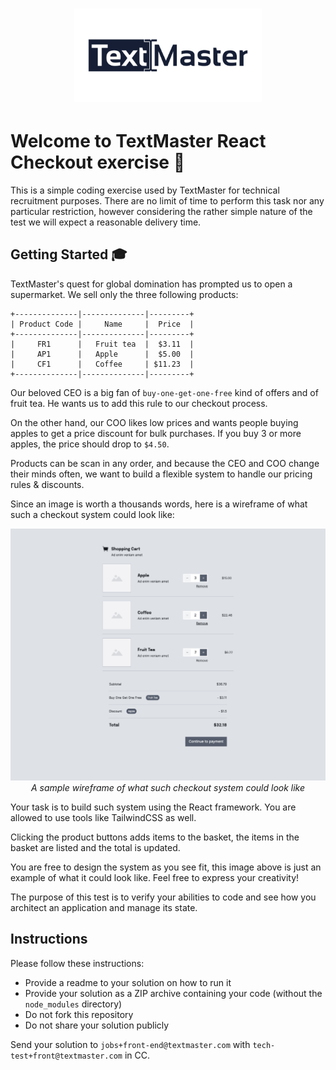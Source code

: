 <h1 align="center"><img width="300px" src="images/logo-v5.png" title="TextMaster: Professional multilingual translation and writing solution combining a network of certified translators and writers with proprietary technologies." alt="TextMaster: Professional multilingual translation and writing solution combining a network of certified translators and writers with proprietary technologies."></h1>

# Welcome to TextMaster React Checkout exercise 👋

This is a simple coding exercise used by TextMaster for technical recruitment purposes. There are no limit of time to perform this task nor any particular restriction, however considering the rather simple nature of the test we will expect a reasonable delivery time.

## Getting Started 🎓

TextMaster's quest for global domination has prompted us to open a supermarket.
We sell only the three following products:

```
+--------------|--------------|---------+
| Product Code |     Name     |  Price  |
+--------------|--------------|---------+
|     FR1      |   Fruit tea  |  $3.11  |
|     AP1      |   Apple      |  $5.00  |
|     CF1      |   Coffee     | $11.23  |
+--------------|--------------|---------+
```

Our beloved CEO is a big fan of `buy-one-get-one-free` kind of offers and of
fruit tea. He wants us to add this rule to our checkout process.

On the other hand, our COO likes low prices and wants people buying apples to get
a price discount for bulk purchases. If you buy 3 or more apples, the price
should drop to `$4.50`.

Products can be scan in any order, and because the CEO and COO change
their minds often, we want to build a flexible system to handle our pricing
rules & discounts.

Since an image is worth a thousands words, here is a wireframe of what such a
checkout system could look like:

<p align="center">
  <img src="images/checkout.png" alt="TextMaster Checkout">
  <em>A sample wireframe of what such checkout system could look like</em>
</p>

Your task is to build such system using the React framework. You are allowed to
use tools like TailwindCSS as well.

Clicking the product buttons adds items to the basket, the items in the basket are
listed and the total is updated.

You are free to design the system as you see fit, this image above is just an
example of what it could look like. Feel free to express your creativity!

The purpose of this test is to verify your abilities to code and see how you
architect an application and manage its state.

## Instructions

Please follow these instructions:

* Provide a readme to your solution on how to run it
* Provide your solution as a ZIP archive containing your code (without the `node_modules` directory)
* Do not fork this repository
* Do not share your solution publicly

Send your solution to `jobs+front-end@textmaster.com` with `tech-test+front@textmaster.com` in CC.

